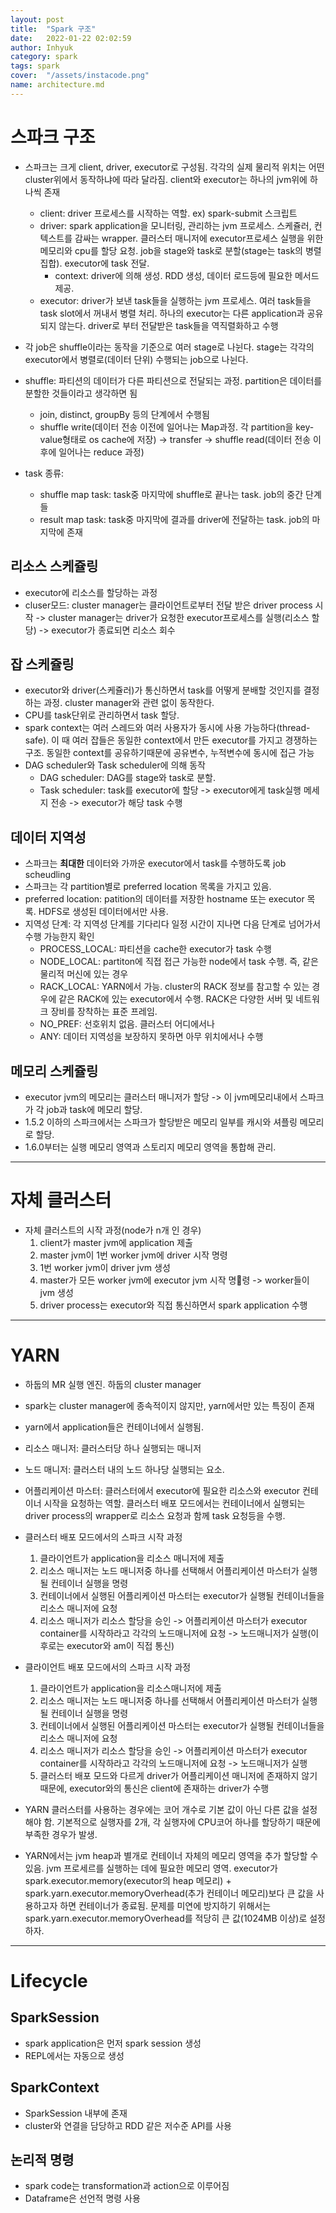 ```yaml
---
layout: post
title:  "Spark 구조"
date:   2022-01-22 02:02:59
author: Inhyuk
category: spark
tags: spark
cover:  "/assets/instacode.png"
name: architecture.md
---
```


스파크 구조
========

- 스파크는 크게 client, driver, executor로 구성됨. 각각의 실제 물리적 위치는 어떤 cluster위에서 동작하냐에 따라 달라짐. client와 executor는 하나의 jvm위에 하나씩 존재
  - client: driver 프로세스를 시작하는 역할. ex) spark-submit 스크립트
  - driver: spark application을 모니터링, 관리하는 jvm 프로세스. 스케쥴러, 컨텍스트를 감싸는 wrapper. 클러스터 매니저에 executor프로세스 실행을 위한 메모리와 cpu를 할당 요청. job을 stage와 task로 분할(stage는 task의 병렬 집합). executor에 task 전달.
    - context: driver에 의해 생성. RDD 생성, 데이터 로드등에 필요한 메서드 제공.
  - executor: driver가 보낸 task들을 실행하는 jvm 프로세스. 여러 task들을 task slot에서 꺼내서 병렬 처리. 하나의 executor는 다른 application과 공유되지 않는다. driver로 부터 전달받은 task들을 역직렬화하고 수행

- 각 job은 shuffle이라는 동작을 기준으로 여러 stage로 나뉜다. stage는 각각의 executor에서 병렬로(데이터 단위) 수행되는 job으로 나뉜다.
- shuffle: 파티션의 데이터가 다른 파티션으로 전달되는 과정. partition은 데이터를 분할한 것들이라고 생각하면 됨
  - join, distinct, groupBy 등의 단계에서 수행됨
  -  shuffle write(데이터 전송 이전에 일어나는 Map과정. 각 partition을 key-value형태로 os cache에 저장) -> transfer -> shuffle read(데이터 전송 이후에 일어나는 reduce 과정)
- task 종류:
  - shuffle map task: task중 마지막에 shuffle로 끝나는 task. job의 중간 단계들
  - result map task: task중 마지막에 결과를 driver에 전달하는 task. job의 마지막에 존재

리소스 스케쥴링
------

- executor에 리소스를 할당하는 과정
- cluser모드: cluster manager는 클라이언트로부터 전달 받은 driver process 시작 -> cluster manager는 driver가 요청한 executor프로세스를 실행(리소스 할당) -> executor가 종료되면 리소스 회수

잡 스케쥴링
--------

- executor와 driver(스케쥴러)가 통신하면서 task를 어떻게 분배할 것인지를 결정하는 과정. cluster manager와 관련 없이 동작한다.
- CPU를 task단위로 관리하면서 task 할당.
- spark context는 여러 스레드와 여러 사용자가 동시에 사용 가능하다(thread-safe). 이 때 여러 잡들은 동일한 context에서 만든 executor를 가지고 경쟁하는 구조. 동일한 context를 공유하기때문에 공유변수, 누적변수에 동시에 접근 가능
- DAG scheduler와 Task scheduler에 의해 동작
  - DAG scheduler: DAG를 stage와 task로 분할.
  - Task scheduler: task를 executor에 할당 -> executor에게 task실행 메세지 전송 -> executor가 해당 task 수행


데이터 지역성
---------

- 스파크는 **최대한** 데이터와 가까운 executor에서 task를 수행하도록 job scheudling
- 스파크는 각 partition별로 preferred location 목록을 가지고 있음.
- preferred location: patition의 데이터를 저장한 hostname 또는 executor 목록. HDFS로 생성된 데이터에서만 사용.
- 지역성 단계: 각 지역성 단계를 기다리다 일정 시간이 지나면 다음 단계로 넘어가서 수행 가능한지 확인
  - PROCESS_LOCAL: 파티션을 cache한 executor가 task 수행
  - NODE_LOCAL: partiton에 직접 접근 가능한 node에서 task 수행. 즉, 같은 물리적 머신에 있는 경우
  - RACK_LOCAL: YARN에서 가능. cluster의 RACK 정보를 참고할 수 있는 경우에 같은 RACK에 있는 executor에서 수행. RACK은 다양한 서버 및 네트워크 장비를 장착하는 표준 프레임.
  - NO_PREF: 선호위치 없음. 클러스터 어디에서나
  - ANY: 데이터 지역성을 보장하지 못하면 아무 위치에서나 수행

메모리 스케쥴링
-----------

- executor jvm의 메모리는 클러스터 매니저가 할당 -> 이 jvm메모리내에서 스파크가 각 job과 task에 메모리 할당.
- 1.5.2 이하의 스파크에서는 스파크가 할당받은 메모리 일부를 캐시와 셔플링 메모리로 할당.
- 1.6.0부터는 실행 메모리 영역과 스토리지 메모리 영역을 통합해 관리.



- - -

자체 클러스터
======

- 자체 클러스트의 시작 과정(node가 n개 인 경우)
  1. client가 master jvm에 application 제출
  2. master jvm이 1번 worker jvm에 driver 시작 명령
  3. 1번 worker jvm이 driver jvm 생성
  4. master가 모든 worker jvm에 executor jvm 시작 명령 -> worker들이 jvm 생성
  5. driver process는 executor와 직접 통신하면서 spark application 수행

- - -

YARN
====

- 하둡의 MR 실행 엔진. 하둡의 cluster manager
- spark는 cluster manager에 종속적이지 않지만, yarn에서만 있는 특징이 존재
- yarn에서 application들은 컨테이너에서 실행됨.
- 리소스 매니저: 클러스터당 하나 실행되는 매니저
- 노드 매니저: 클러스터 내의 노드 하나당 실행되는 요소.
- 어플리케이션 마스터: 클러스터에서 executor에 필요한 리소스와 executor 컨테이너 시작을 요청하는 역할. 클러스터 배포 모드에서는 컨테이너에서 실행되는 driver process의 wrapper로 리소스 요청과 함께 task 요청등을 수행.
- 클러스터 배포 모드에서의 스파크 시작 과정
  1. 클라이언트가 application을 리소스 매니저에 제출
  2. 리소스 매니저는 노드 매니저중 하나를 선택해서 어플리케이션 마스터가 실행될 컨테이너 실행을 명령
  3. 컨테이너에서 실행된 어플리케이션 마스터는 executor가 실행될 컨테이너들을 리소스 매니저에 요청
  4. 리소스 매니저가 리소스 할당을 승인 -> 어플리케이션 마스터가 executor container를 시작하라고 각각의 노드매니저에 요청 -> 노드매니저가 실행(이후로는 executor와 am이 직접 통신)
- 클라이언트 배포 모드에서의 스파크 시작 과정
  1. 클라이언트가 application을 리소스매니저에 제출
  2. 리소스 매니저는 노드 매니저중 하나를 선택해서 어플리케이션 마스터가 실행될 컨테이너 실행을 명령
  3. 컨테이너에서 실행된 어플리케이션 마스터는 executor가 실행될 컨테이너들을 리소스 매니저에 요청
  4. 리소스 매니저가 리소스 할당을 승인 -> 어플리케이션 마스터가 executor container를 시작하라고 각각의 노드매니저에 요청 -> 노드매니저가 실행
  5. 클러스터 배포 모드와 다르게 driver가 어플리케이션 매니저에 존재하지 않기 때문에, executor와의 통신은 client에 존재하는 driver가 수행

- YARN 클러스터를 사용하는 경우에는 코어 개수로 기본 값이 아닌 다른 값을 설정해야 함. 기본적으로 실행자를 2개, 각 실행자에 CPU코어 하나를 할당하기 때문에 부족한 경우가 발생.
- YARN에서는 jvm heap과 별개로 컨테이너 자체의 메모리 영역을 추가 할당할 수 있음. jvm 프로세르를 실행하는 데에 필요한 메모리 영역. executor가 spark.executor.memory(executor의 heap 메모리) + spark.yarn.executor.memoryOverhead(추가 컨테이너 메모리)보다 큰 값을 사용하고자 하면 컨테이너가 종료됨. 문제를 미연에 방지하기 위해서는 spark.yarn.executor.memoryOverhead를 적당히 큰 값(1024MB 이상)로 설정하자.

- - -

Lifecycle
=======

SparkSession
----------

- spark application은 먼저 spark session 생성
- REPL에서는 자동으로 생성

SparkContext
-----------

- SparkSession 내부에 존재
- cluster와 연결을 담당하고 RDD 같은 저수준 API를 사용

논리적 명령
-------

- spark code는 transformation과 action으로 이루어짐
- Dataframe은 선언적 명령 사용
